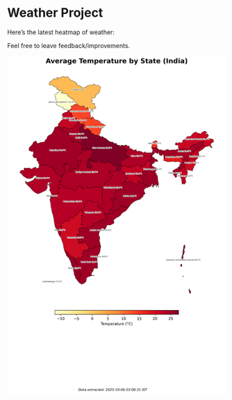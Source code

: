# Weather Project

Here’s the latest heatmap of weather:

Feel free to leave feedback/improvements.

![India Heatmap](docs/assets/india_heatmap.png?v=E2E379)
